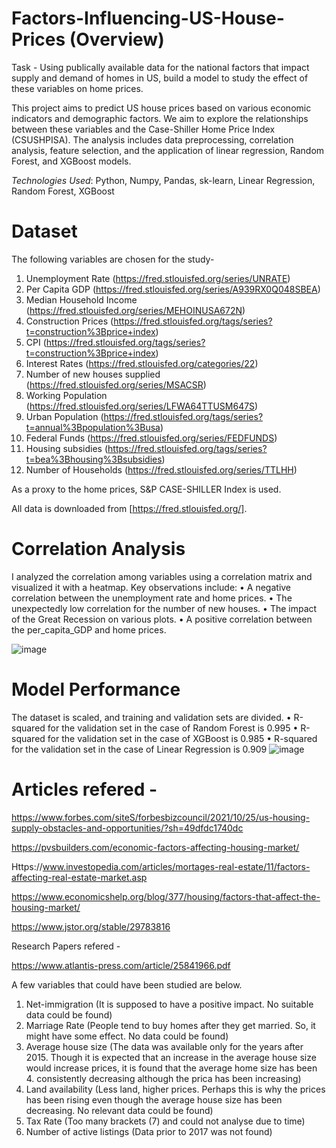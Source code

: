 # Factors-Influencing-US-House-Prices (Overview)
Task - Using publically available data for the national factors that impact supply and demand of homes in US, build a model to study the effect of these variables on home prices.

This project aims to predict US house prices based on various economic indicators and demographic factors. We aim to explore the relationships between these variables and the Case-Shiller Home Price Index (CSUSHPISA). The analysis includes data preprocessing, correlation analysis, feature selection, and the application of linear regression, Random Forest, and XGBoost models.

*Technologies Used*: Python, Numpy, Pandas, sk-learn, Linear Regression, Random Forest, XGBoost

# Dataset
The following variables are chosen for the study-

1. Unemployment Rate (https://fred.stlouisfed.org/series/UNRATE)
2. Per Capita GDP (https://fred.stlouisfed.org/series/A939RX0Q048SBEA)
3. Median Household Income (https://fred.stlouisfed.org/series/MEHOINUSA672N)
4. Construction Prices  (https://fred.stlouisfed.org/tags/series?t=construction%3Bprice+index)
5. CPI  (https://fred.stlouisfed.org/tags/series?t=construction%3Bprice+index)
6. Interest Rates (https://fred.stlouisfed.org/categories/22)
7. Number of new houses supplied (https://fred.stlouisfed.org/series/MSACSR)
8. Working Population  (https://fred.stlouisfed.org/series/LFWA64TTUSM647S)
9. Urban Population   (https://fred.stlouisfed.org/tags/series?t=annual%3Bpopulation%3Busa)
10. Federal Funds (https://fred.stlouisfed.org/series/FEDFUNDS)
11. Housing subsidies (https://fred.stlouisfed.org/tags/series?t=bea%3Bhousing%3Bsubsidies)
12. Number of Households (https://fred.stlouisfed.org/series/TTLHH)
    
As a proxy to the home prices, S&P CASE-SHILLER Index is used.

All data is downloaded from [https://fred.stlouisfed.org/].


# Correlation Analysis
I analyzed the correlation among variables using a correlation matrix and visualized it with a heatmap. Key observations include:
•	A negative correlation between the unemployment rate and home prices.
•	The unexpectedly low correlation for the number of new houses.
•	The impact of the Great Recession on various plots.
•	A positive correlation between the per_capita_GDP and home prices.

![image](https://github.com/Madhur-01/Factors-Influencing-US-Home-Prices/assets/108746195/44627cd6-5316-4ffd-ba5f-e22f180edab7)

# Model Performance
The dataset is scaled, and training and validation sets are divided.
•	R-squared for the validation set in the case of Random Forest is 0.995
•	R-squared for the validation set in the case of XGBoost is 0.985
•	R-squared for the validation set in the case of Linear Regression is 0.909
![image](https://github.com/Madhur-01/Factors-Influencing-US-Home-Prices/assets/108746195/0889d106-f984-4735-bff7-a4f54fcee091)

# Articles refered - 

https://www.forbes.com/siteS/forbesbizcouncil/2021/10/25/us-housing-supply-obstacles-and-opportunities/?sh=49dfdc1740dc

https://pvsbuilders.com/economic-factors-affecting-housing-market/

Https://www.investopedia.com/articles/mortages-real-estate/11/factors-affecting-real-estate-market.asp

https://www.economicshelp.org/blog/377/housing/factors-that-affect-the-housing-market/

https://www.jstor.org/stable/29783816

Research Papers refered -

https://www.atlantis-press.com/article/25841966.pdf

A few variables that could have been studied are below.

1. Net-immigration (It is supposed to have a positive impact. No suitable data could be found)
2. Marriage Rate (People tend to buy homes after they get married. So, it might have some effect. No data could be found)
3. Average house size (The data was available only for the years after 2015. Though it is expected that an increase in the average house size would increase prices, it is found that the average home size has been 4. consistently decreasing although the prica has been increasing)
5. Land availability (Less land, higher prices. Perhaps this is why the prices has been rising even though the average house size has been decreasing. No relevant data could be found)
6. Tax Rate (Too many brackets (7) and could not analyse due to time)
7. Number of active listings (Data prior to 2017 was not found)
